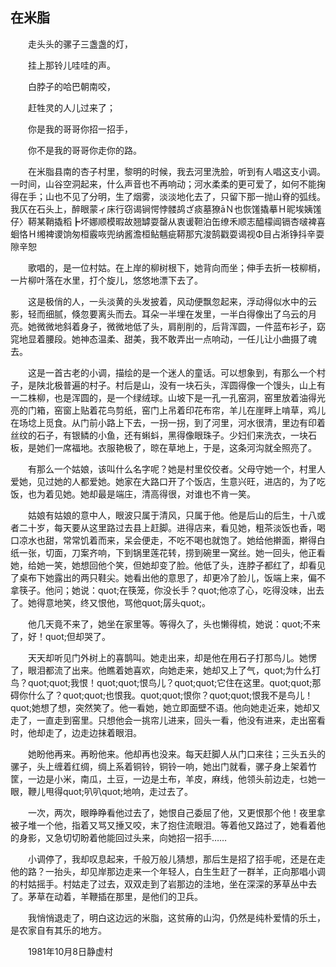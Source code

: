   

## 在米脂

　　走头头的骡子三盏盏的灯，

　　挂上那铃儿哇哇的声。

　　白脖子的哈巴朝南咬，

　　赶牲灵的人儿过来了；

　　你是我的哥哥你招一招手，

　　你不是我的哥哥你走你的路。

　　在米脂县南的杏子村里，黎明的时候，我去河里洗脸，听到有人唱这支小调。一时间，山谷空洞起来，什么声音也不再响动；河水柔柔的更可爱了，如何不能掬得在手；山也不见了分明，生了烟雾，淡淡地化去了，只留下那一抛山脊的弧线。我仄在石头上，醉眼蒙ィ床行窃谒锏愕悖髅鸪ざ痰墓獠āＮ也恢馐撬摹Ｈ昵埃姨馐仔〉鞯某鞘撬稻┣坏娜顺模暇故翘罅耍罄从衷谖靼泊缶缭禾顺志醯檬阊镉杏啵裨喜蛔恪Ｈ缃裨谡饷匆桓霰咴兜纳酱澹桓鲇魑疵鞯那宄浚鹄戳耍谒视Φ目占淅铮抖辛耍隙辛恕

　　歌唱的，是一位村姑。在上岸的柳树根下，她背向而坐；伸手去折一枝柳梢，一片柳叶落在水里，打个旋儿，悠悠地漂下去了。

　　这是极俏的人，一头淡黄的头发披着，风动便飘忽起来，浮动得似水中的云影，轻而细腻，倏忽要离头而去。耳朵一半埋在发里，一半白得像出了乌云的月亮。她微微地斜着身子，微微地低了头，肩削削的，后背浑圆，一件蓝布衫子，窈窕地显着腰段。她神态温柔、甜美，我不敢弄出一点响动，一任儿让小曲摄了魂去。

　　这是一首古老的小调，描绘的是一个迷人的童话。可以想象到，有那么一个村子，是陕北极普遍的村子。村后是山，没有一块石头，浑圆得像一个馒头，山上有一二株柳，也是浑圆的，是一个绿绒球。山坡下是一孔一孔窑洞，窑里放着油得光亮的门箱，窑窗上贴着花鸟剪纸，窑门上吊着印花布帘，羊儿在崖畔上啃草，鸡儿在场埝上觅食。从门前小路上下去，一拐一拐，到了河里，河水很清，里边有印着丝纹的石子，有银鳞的小鱼，还有蝌蚪，黑得像眼珠子。少妇们来洗衣，一块石板，是她们一席福地。衣服艳极了，晾在草地上，于是，这条河沟就全照亮了。

　　有那么一个姑娘，该叫什么名字呢？她是村里佼佼者。父母守她一个，村里人爱她，见过她的人都爱她。她家在大路口开了个饭店，生意兴旺，进店的，为了吃饭，也为着见她。她却最是端庄，清高得很，对谁也不肯一笑。

　　姑娘有姑娘的意中人，眼波只属于清风，只属于他。他是后山的后生，十八或者二十岁，每天要从这里路过去县上赶脚。进得店来，看见她，粗茶淡饭也香，喝口凉水也甜，常常饥着而来，呆会便走，不吃不喝也就饱了。她给他擀面，擀得白纸一张，切面，刀案齐响，下到锅里莲花转，捞到碗里一窝丝。她一回头，他正看她，给她一笑，她想回他个笑，但她却变了脸。他低了头，连脖子都红了，却看见了桌布下她露出的两只鞋尖。她看出他的意思了，却更冷了脸儿，饭端上来，偏不拿筷子。他问；她说：quot;在筷笼，你没长手？quot;他凉了心，吃得没味，出去了。她得意地笑，终又恨他，骂他quot;孱头quot;。

　　他几天竟不来了，她坐在家里等。等得久了，头也懒得梳，她说：quot;不来了，好！quot;但却哭了。

　　天天却听见门外树上的喜鹊叫。她走出来，却是他在用石子打那鸟儿。她愣了，眼泪都流了出来。他瞧着她喜欢，向她走来，她却又上了气，quot;为什么打鸟？quot;quot;我恨！quot;quot;恨鸟儿？quot;quot;它住在这里。quot;quot;那碍你什么了？quot;quot;也恨我。quot;quot;恨你？quot;quot;恨我不是鸟儿！quot;她想了想，突然笑了。他一看她，她立即面壁不语。他向她走近来，她却又走了，一直走到窑里。只想他会一挑帘儿进来，回头一看，他没有进来，走出窑看时，他却走了，边走边抹着眼泪。

　　她盼他再来。再盼他来。他却再也没来。每天赶脚人从门口来往；三头五头的骡子，头上缠着红绸，绸上系着铜铃，铜铃一响，她出门就看，骡子身上架着竹筐，一边是小米，南瓜，土豆，一边是土布，羊皮，麻线，他领头前边走，乜她一眼，鞭儿甩得quot;叭叭quot;地响，走过去了。

　　一次，两次，眼睁睁看他过去了，她恨自己委屈了他，又更恨那个他！夜里拿被子堆一个他，指着又骂又捶又咬，末了抱住流眼泪。等着他又路过了，她看着他的身影，又急切切盼着他能回过头来，向她招一招手……

　　小调停了，我却叹息起来，千般万般儿猜想，那后生是招了招手呢，还是在走他的路？一抬头，却见岸那边走来一个年轻人，白生生赶了一群羊，正向那唱小调的村姑摇手。村姑走了过去，双双走到了岩那边的洼地，坐在深深的茅草丛中去了。茅草在动着，羊鞭插在那里，是他们的卫兵。

　　我悄悄退走了，明白这边远的米脂，这贫瘠的山沟，仍然是纯朴爱情的乐土，是农家自有其乐的地方。

　　1981年10月8日静虚村